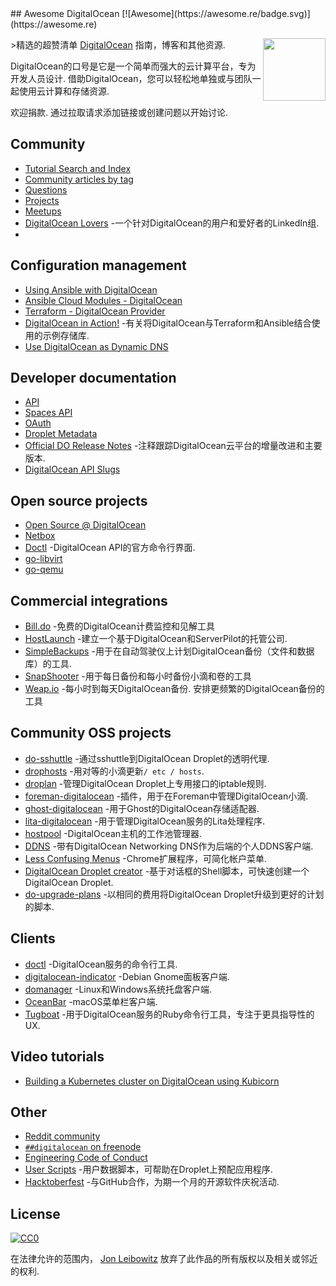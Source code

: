 <div class="github-widget" data-repo="jonleibowitz/awesome-digitalocean"></div>
<script async src="https://pagead2.googlesyndication.com/pagead/js/adsbygoogle.js"></script><ins class="adsbygoogle" style="display:block" data-ad-client="ca-pub-6890694312814945" data-ad-slot="5473692530" data-ad-format="auto"  data-full-width-responsive="true"></ins><script>(adsbygoogle = window.adsbygoogle || []).push({});</script>
## Awesome DigitalOcean [![Awesome](https://awesome.re/badge.svg)](https://awesome.re)

[<img src="https://raw.githubusercontent.com/jonleibowitz/awesome-digitalocean/master/media/DO_Logo.png" align="right" width="100">](https://www.digitalocean.com/)

&gt;精选的超赞清单 [DigitalOcean](https://www.digitalocean.com) 指南，博客和其他资源.

 DigitalOcean的口号是它是一个简单而强大的云计算平台，专为开发人员设计. 借助DigitalOcean，您可以轻松地单独或与团队一起使用云计算和存储资源. 

欢迎捐款. 通过拉取请求添加链接或创建问题以开始讨论.





## Community

- [Tutorial Search and Index](https://www.digitalocean.com/community/tutorials)
- [Community articles by tag](https://www.digitalocean.com/community/tags)
- [Questions](https://www.digitalocean.com/community/questions)
- [Projects](https://www.digitalocean.com/community/projects)
- [Meetups](https://www.meetup.com/pro/digitalocean/)
- [DigitalOcean Lovers](https://www.linkedin.com/groups/8876623/) -一个针对DigitalOcean的用户和爱好者的LinkedIn组.
- 

## Configuration management

- [Using Ansible with DigitalOcean](https://the.binbashtheory.com/using-ansible-with-digitalocean/)
- [Ansible Cloud Modules - DigitalOcean](https://docs.ansible.com/ansible/latest/collections/community/digitalocean/index.html#plugins-in-community-digitalocean)
- [Terraform - DigitalOcean Provider](https://www.terraform.io/docs/providers/do/)
- [DigitalOcean in Action!](https://github.com/keinohguchi/do-in-action) -有关将DigitalOcean与Terraform和Ansible结合使用的示例存储库.
- [Use DigitalOcean as Dynamic DNS](https://surdu.me/2019/07/28/digital-ocean-ddns.html)

## Developer documentation

- [API](https://developers.digitalocean.com/documentation/v2/)
- [Spaces API](https://developers.digitalocean.com/documentation/spaces/)
- [OAuth](https://developers.digitalocean.com/documentation/oauth/)
- [Droplet Metadata](https://developers.digitalocean.com/documentation/metadata/)
- [Official DO Release Notes](https://www.digitalocean.com/docs/release-notes/) -注释跟踪DigitalOcean云平台的增量改进和主要版本.
- [DigitalOcean API Slugs](https://slugs.do-api.dev/)

## Open source projects

- [Open Source @ DigitalOcean](https://developers.digitalocean.com/opensource/)
- [Netbox](https://github.com/digitalocean/netbox)
- [Doctl](https://github.com/digitalocean/doctl) -DigitalOcean API的官方命令行界面.
- [go-libvirt](https://github.com/digitalocean/go-libvirt)
- [go-qemu](https://github.com/digitalocean/go-qemu)

## Commercial integrations

- [Bill.do](https://bill.do) -免费的DigitalOcean计费监控和见解工具
- [HostLaunch](https://hostlaunch.io) -建立一个基于DigitalOcean和ServerPilot的托管公司.
- [SimpleBackups](https://simplebackups.io) -用于在自动驾驶仪上计划DigitalOcean备份（文件和数据库）的工具.
- [SnapShooter](https://snapshooter.io/digitalocean) -用于每日备份和每小时备份小滴和卷的工具
- [Weap.io](https://weap.io)  -每小时到每天DigitalOcean备份. 安排更频繁的DigitalOcean备份的工具

## Community OSS projects

- [do-sshuttle](https://github.com/f/do-sshuttle) -通过sshuttle到DigitalOcean Droplet的透明代理.
- [drophosts](https://github.com/qmx/drophosts) -用对等的小滴更新`/ etc / hosts`.
- [droplan](https://github.com/tam7t/droplan) -管理DigitalOcean Droplet上专用接口的iptable规则.
- [foreman-digitalocean](https://github.com/theforeman/foreman-digitalocean) -插件，用于在Foreman中管理DigitalOcean小滴.
- [ghost-digitalocean](https://github.com/shiva-hack/ghost-digitalocean) -用于Ghost的DigitalOcean存储适配器.
- [lita-digitalocean](https://github.com/jimmycuadra/lita-digitalocean) -用于管理DigitalOcean服务的Lita处理程序.
- [hostpool](https://github.com/progrium/hostpool) -DigitalOcean主机的工作池管理器.
- [DDNS](https://github.com/skibish/ddns) -带有DigitalOcean Networking DNS作为后端的个人DDNS客户端.
- [Less Confusing Menus](https://github.com/addpipe/Less-Confusing-Digital-Ocean-Menus) -Chrome扩展程序，可简化帐户菜单.
- [DigitalOcean Droplet creator](https://github.com/NicholasPCole/dodc) -基于对话框的Shell脚本，可快速创建一个DigitalOcean Droplet.
- [do-upgrade-plans](https://github.com/bjornjohansen/do-upgrade-plans) -以相同的费用将DigitalOcean Droplet升级到更好的计划的脚本.

## Clients

- [doctl](https://github.com/digitalocean/doctl) -DigitalOcean服务的命令行工具.
- [digitalocean-indicator](https://github.com/andrewsomething/digitalocean-indicator) -Debian Gnome面板客户端.
- [domanager](https://github.com/itohnobue/domanager) -Linux和Windows系统托盘客户端.
- [OceanBar](https://github.com/terhechte/OceanBar) -macOS菜单栏客户端.
- [Tugboat](https://github.com/pearkes/tugboat) -用于DigitalOcean服务的Ruby命令行工具，专注于更具指导性的UX.

## Video tutorials

- [Building a Kubernetes cluster on DigitalOcean using Kubicorn](https://www.youtube.com/watch?v=XpxgSZ3dspE)

## Other

- [Reddit community](https://www.reddit.com/r/digital_ocean/)
- [`##digitalocean` on freenode](https://webchat.freenode.net/)
- [Engineering Code of Conduct](https://github.com/digitalocean/engineering-code-of-conduct)
- [User Scripts](https://github.com/digitalocean/do_user_scripts) -用户数据脚本，可帮助在Droplet上预配应用程序.
- [Hacktoberfest](https://hacktoberfest.digitalocean.com/) -与GitHub合作，为期一个月的开源软件庆祝活动.

## License

[![CC0](http://mirrors.creativecommons.org/presskit/buttons/88x31/svg/cc-zero.svg)](https://creativecommons.org/publicdomain/zero/1.0/)

在法律允许的范围内， [Jon Leibowitz](https://github.com/jonleibowitz) 放弃了此作品的所有版权以及相关或邻近的权利.
